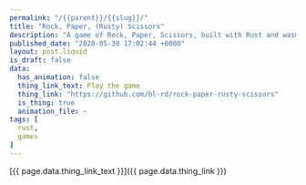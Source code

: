 ```yaml
---
permalink: "/{{parent}}/{{slug}}/"
title: "Rock, Paper, (Rusty) Scissors"
description: "A game of Rock, Paper, Scissors, built with Rust and wasm-bindgen"
published_date: "2020-05-30 17:02:44 +0000"
layout: post.liquid
is_draft: false
data:
  has_animation: false
  thing_link_text: Play the game
  thing_link: "https://github.com/bl-rd/rock-paper-rusty-scissors"
  is_thing: true
  animation_file: ~
tags: [
  rust,
  games
]
---
```


[{{ page.data.thing_link_text }}]({{ page.data.thing_link }})
